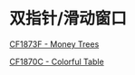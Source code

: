 # 双指针/滑动窗口

[CF1873F - Money Trees](https://codeforces.com/contest/1873/problem/F)

[CF1870C - Colorful Table](https://codeforces.com/contest/1870/problem/C)
